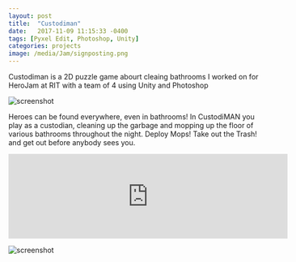 ```yaml
---
layout: post
title:  "Custodiman"
date:   2017-11-09 11:15:33 -0400
tags: [Pyxel Edit, Photoshop, Unity]
categories: projects
image: /media/Jam/signposting.png
---
```


Custodiman is a 2D puzzle game abourt cleaing bathrooms I worked on for HeroJam at RIT with a team of 4 using Unity and Photoshop

<!--more-->

![screenshot]({{site.url}}/media/Jam/takeOutTheTrash.gif)

Heroes can be found everywhere, even in bathrooms! In CustodiMAN you play as a custodian, cleaning up the garbage and mopping up the floor of various bathrooms throughout the night. Deploy Mops! Take out the Trash! and get out before anybody sees you.

<iframe src="https://itch.io/embed/190253" height="167" width="552" frameborder="0"></iframe>

![screenshot]({{site.url}}/media/Jam/cust.png)


